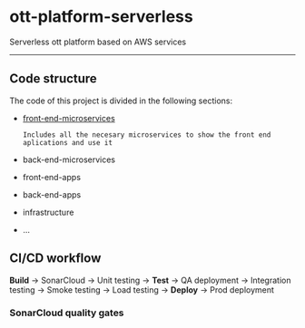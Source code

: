 # ott-platform-serverless

Serverless ott platform based on AWS services

---
## Code structure

The code of this project is divided in the following sections:

* [front-end-microservices](docs/front-end-microservices.md)

    `Includes all the necesary microservices to show the front end aplications and use it`
    
* back-end-microservices
* front-end-apps
* back-end-apps
* infrastructure
* ...

## CI/CD workflow


**Build** &rightarrow; SonarCloud &rightarrow; Unit testing &rightarrow; **Test** 
&rightarrow; QA deployment &rightarrow; Integration testing &rightarrow; 
Smoke testing &rightarrow; Load testing &rightarrow; 
**Deploy** &rightarrow; Prod deployment

### SonarCloud quality gates

